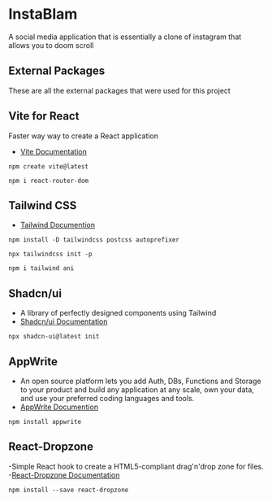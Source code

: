 # InstaBlam
A social media application that is essentially a clone of instagram that allows you to doom scroll
## External Packages 

These are all the external packages that were used for this project



## Vite for React 

Faster way way to create a React application
- [Vite Documentation](https://vitejs.dev/guide/) 

```
npm create vite@latest
```

```
npm i react-router-dom
```
## Tailwind CSS
- [Tailwind Documention](https://tailwindcss.com/docs/guides/vite)

```
npm install -D tailwindcss postcss autoprefixer
```
```
npx tailwindcss init -p
```
```
npm i tailwind ani
```


## Shadcn/ui
- A library of perfectly designed components using Tailwind
- [Shadcn/ui Documentation](https://ui.shadcn.com/docs/installation/vite)
```
npx shadcn-ui@latest init
```

## AppWrite
- An open source platform lets you add Auth, DBs, Functions and Storage to your product and build any application at any scale, own your data, and use your preferred coding languages and tools.
- [AppWrite Documention](https://appwrite.io/docs)

```
npm install appwrite
```


## React-Dropzone
-Simple React hook to create a HTML5-compliant drag'n'drop zone for files.
-[React-Dropzone Documentation](https://react-dropzone.js.org/)
```
npm install --save react-dropzone
```

